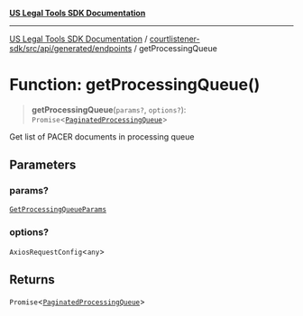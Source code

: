 [**US Legal Tools SDK Documentation**](../../../../../../README.md)

***

[US Legal Tools SDK Documentation](../../../../../../README.md) / [courtlistener-sdk/src/api/generated/endpoints](../README.md) / getProcessingQueue

# Function: getProcessingQueue()

> **getProcessingQueue**(`params?`, `options?`): `Promise`\<[`PaginatedProcessingQueue`](../../model/type-aliases/PaginatedProcessingQueue.md)\>

Get list of PACER documents in processing queue

## Parameters

### params?

[`GetProcessingQueueParams`](../../model/type-aliases/GetProcessingQueueParams.md)

### options?

`AxiosRequestConfig`\<`any`\>

## Returns

`Promise`\<[`PaginatedProcessingQueue`](../../model/type-aliases/PaginatedProcessingQueue.md)\>
